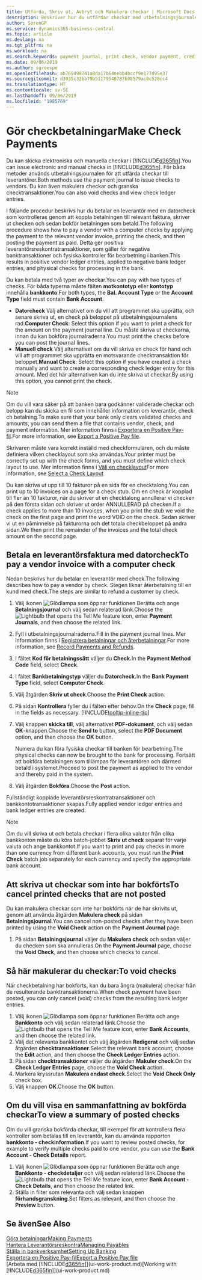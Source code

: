 ```yaml
---
title: Utfärda, Skriv ut, Avbryt och Makulera checkar | Microsoft Docs
description: Beskriver hur du utfärdar checkar med utbetalningsjournalen, skriver ut checkar och annullerar checkar eller granskar checktransaktioner i Business Central.
author: SorenGP
ms.service: dynamics365-business-central
ms.topic: article
ms.devlang: na
ms.tgt_pltfrm: na
ms.workload: na
ms.search.keywords: payment journal, print check, vendor payment, creditor, debt, balance due, AP
ms.date: 09/06/2019
ms.author: sgroespe
ms.openlocfilehash: ab769498741a8da17b64eebb4bccf9e177d95e37
ms.sourcegitcommit: d3035c32bb79b51179540787b98579ac0c528cc4
ms.translationtype: HT
ms.contentlocale: sv-SE
ms.lasthandoff: 09/06/2019
ms.locfileid: "1985769"
---
```

# <a name="make-check-payments"></a><span data-ttu-id="8b0f6-103">Gör checkbetalningar</span><span class="sxs-lookup"><span data-stu-id="8b0f6-103">Make Check Payments</span></span>
<span data-ttu-id="8b0f6-104">Du kan skicka elektroniska och manuella checkar i [!INCLUDE[d365fin](includes/d365fin_md.md)].</span><span class="sxs-lookup"><span data-stu-id="8b0f6-104">You can issue electronic and manual checks in [!INCLUDE[d365fin](includes/d365fin_md.md)].</span></span> <span data-ttu-id="8b0f6-105">För båda metoder används utbetalningsjournalen för att utfärda checkar till leverantörer.</span><span class="sxs-lookup"><span data-stu-id="8b0f6-105">Both methods use the payment journal to issue checks to vendors.</span></span> <span data-ttu-id="8b0f6-106">Du kan även makulera checkar och granska checktransaktioner.</span><span class="sxs-lookup"><span data-stu-id="8b0f6-106">You can also void checks and view check ledger entries.</span></span>

<span data-ttu-id="8b0f6-107">I följande procedur beskrivs hur du betalar en leverantör med en datorcheck som kontrolleras genom att koppla betalningen till relevant faktura, skriver ut checken och sedan bokför betalningen som betald.</span><span class="sxs-lookup"><span data-stu-id="8b0f6-107">The following procedure shows how to pay a vendor with a computer checks by applying the payment to the relevant vendor invoice, printing the check, and then posting the payment as paid.</span></span> <span data-ttu-id="8b0f6-108">Detta ger positiva leverantörsreskontratransaktioner, som gäller för negativa banktransaktioner och fysiska kontroller för bearbetning i banken.</span><span class="sxs-lookup"><span data-stu-id="8b0f6-108">This results in positive vendor ledger entries, applied to negative bank ledger entries, and physical checks for processing in the bank.</span></span>

<span data-ttu-id="8b0f6-109">Du kan betala med två typer av checkar.</span><span class="sxs-lookup"><span data-stu-id="8b0f6-109">You can pay with two types of checks.</span></span> <span data-ttu-id="8b0f6-110">För båda typerna måste fälten **motkontotyp** eller **kontotyp** innehålla **bankkonto**.</span><span class="sxs-lookup"><span data-stu-id="8b0f6-110">For both types, the **Bal. Account Type** or the **Account Type** field must contain **Bank Account**.</span></span>

- <span data-ttu-id="8b0f6-111">**Datorcheck** Välj alternativet om du vill att programmet ska upprätta, och senare skriva ut, en check på beloppet på utbetalningsjournalens rad.</span><span class="sxs-lookup"><span data-stu-id="8b0f6-111">**Computer Check**: Select this option if you want to print a check for the amount on the payment journal line.</span></span> <span data-ttu-id="8b0f6-112">Du måste skriva ut checkarna, innan du kan bokföra journalraderna.</span><span class="sxs-lookup"><span data-stu-id="8b0f6-112">You must print the checks before you can post the journal lines.</span></span>
- <span data-ttu-id="8b0f6-113">**Manuell check** Välj alternativet om du vill skriva en check för hand och vill att programmet ska upprätta en motsvarande checktransaktion för beloppet.</span><span class="sxs-lookup"><span data-stu-id="8b0f6-113">**Manual Check**: Select this option if you have created a check manually and want to create a corresponding check ledger entry for this amount.</span></span> <span data-ttu-id="8b0f6-114">Med det här alternativen kan du inte skriva ut checkar.</span><span class="sxs-lookup"><span data-stu-id="8b0f6-114">By using this option, you cannot print the check.</span></span>

> [!NOTE]  
> <span data-ttu-id="8b0f6-115">Om du vill vara säker på att banken bara godkänner validerade checkar och belopp kan du skicka en fil som innehåller information om leverantör, check ch betalning.</span><span class="sxs-lookup"><span data-stu-id="8b0f6-115">To make sure that your bank only clears validated checks and amounts, you can send them a file that contains vendor, check, and payment information.</span></span> <span data-ttu-id="8b0f6-116">Mer information finns i [Exportera en Positive Pay-fil](finance-how-positive-pay.md).</span><span class="sxs-lookup"><span data-stu-id="8b0f6-116">For more information, see [Export a Positive Pay file](finance-how-positive-pay.md).</span></span>

<span data-ttu-id="8b0f6-117">Skrivaren måste vara korrekt inställd med checkformulären, och du måste definiera vilken checklayout som ska användas.</span><span class="sxs-lookup"><span data-stu-id="8b0f6-117">Your printer must be correctly set up with the check forms, and you must define which check layout to use.</span></span> <span data-ttu-id="8b0f6-118">Mer information finns i [Välj en checklayout](finance-how-define-check-layouts.md)</span><span class="sxs-lookup"><span data-stu-id="8b0f6-118">For more information, see [Select a Check Layout](finance-how-define-check-layouts.md)</span></span>

<span data-ttu-id="8b0f6-119">Du kan skriva ut upp till 10 fakturor på en sida för en checktalong.</span><span class="sxs-lookup"><span data-stu-id="8b0f6-119">You can print up to 10 invoices on a page for a check stub.</span></span> <span data-ttu-id="8b0f6-120">Om en check är kopplad till fler än 10 fakturor, när du skriver ut en checktalong annullerar vi checken på den första sidan och skriver ut order ANNULLERAD på checken.</span><span class="sxs-lookup"><span data-stu-id="8b0f6-120">If a check applies to more than 10 invoices, when you print the stub we void the check on the first page and print the word VOID on the check.</span></span> <span data-ttu-id="8b0f6-121">Sedan skriver vi ut en påminnelse på fakturorna och det totala checkbeloppet på andra sidan.</span><span class="sxs-lookup"><span data-stu-id="8b0f6-121">We then print the remainder of the invoices and the total check amount on the second page.</span></span>

## <a name="to-pay-a-vendor-invoice-with-a-computer-check"></a><span data-ttu-id="8b0f6-122">Betala en leverantörsfaktura med datorcheck</span><span class="sxs-lookup"><span data-stu-id="8b0f6-122">To pay a vendor invoice with a computer check</span></span>
<span data-ttu-id="8b0f6-123">Nedan beskrivs hur du betalar en leverantör med check.</span><span class="sxs-lookup"><span data-stu-id="8b0f6-123">The following describes how to pay a vendor by check.</span></span> <span data-ttu-id="8b0f6-124">Stegen liknar återbetalning till en kund med check.</span><span class="sxs-lookup"><span data-stu-id="8b0f6-124">The steps are similar to refund a customer by check.</span></span>

1. <span data-ttu-id="8b0f6-125">Välj ikonen ![Glödlampa som öppnar funktionen Berätta](media/ui-search/search_small.png "Berätta vad du vill göra") och ange **Betalningsjournal** och välj sedan relaterad länk.</span><span class="sxs-lookup"><span data-stu-id="8b0f6-125">Choose the ![Lightbulb that opens the Tell Me feature](media/ui-search/search_small.png "Tell me what you want to do") icon, enter **Payment Journals**, and then choose the related link.</span></span>
2. <span data-ttu-id="8b0f6-126">Fyll i utbetalningsjournalraderna.</span><span class="sxs-lookup"><span data-stu-id="8b0f6-126">Fill in the payment journal lines.</span></span> <span data-ttu-id="8b0f6-127">Mer information finns i [Registrera betalningar och återbetalningar](payables-how-post-payments-refunds.md).</span><span class="sxs-lookup"><span data-stu-id="8b0f6-127">For more information, see [Record Payments and Refunds](payables-how-post-payments-refunds.md).</span></span>
3. <span data-ttu-id="8b0f6-128">I fältet **Kod för betalningssätt** väljer du **Check.**</span><span class="sxs-lookup"><span data-stu-id="8b0f6-128">In the **Payment Method Code** field, select **Check**.</span></span>
4. <span data-ttu-id="8b0f6-129">I fältet **Bankbetalningstyp** väljer du **Datorcheck.**</span><span class="sxs-lookup"><span data-stu-id="8b0f6-129">In the **Bank Payment Type** field, select **Computer Check**.</span></span>
5. <span data-ttu-id="8b0f6-130">Välj åtgärden **Skriv ut check**.</span><span class="sxs-lookup"><span data-stu-id="8b0f6-130">Choose the **Print Check** action.</span></span>
6. <span data-ttu-id="8b0f6-131">På sidan **Kontrollera** fyller du i fälten efter behov.</span><span class="sxs-lookup"><span data-stu-id="8b0f6-131">On the **Check** page, fill in the fields as necessary.</span></span> [!INCLUDE[tooltip-inline-tip](includes/tooltip-inline-tip_md.md)]
7. <span data-ttu-id="8b0f6-132">Välj knappen **skicka till**, välj alternativet **PDF-dokument**, och välj sedan **OK**-knappen.</span><span class="sxs-lookup"><span data-stu-id="8b0f6-132">Choose the **Send to** button, select the **PDF Document** option, and then choose the **OK** button.</span></span>

    <span data-ttu-id="8b0f6-133">Numera du kan föra fysiska checkar till banken för bearbetning.</span><span class="sxs-lookup"><span data-stu-id="8b0f6-133">The physical checks can now be brought to the bank for processing.</span></span> <span data-ttu-id="8b0f6-134">Fortsätt att bokföra betalningen som tillämpas för leverantören och därmed betald i systemet.</span><span class="sxs-lookup"><span data-stu-id="8b0f6-134">Proceed to post the payment as applied to the vendor and thereby paid in the system.</span></span>
8. <span data-ttu-id="8b0f6-135">Välj åtgärden **Bokföra**.</span><span class="sxs-lookup"><span data-stu-id="8b0f6-135">Choose the **Post** action.</span></span>

<span data-ttu-id="8b0f6-136">Fullständigt kopplade leverantörsreskontratransaktioner och bankkontotransaktioner skapas.</span><span class="sxs-lookup"><span data-stu-id="8b0f6-136">Fully applied vendor ledger entries and bank ledger entries are created.</span></span>

> [!NOTE]  
> <span data-ttu-id="8b0f6-137">Om du vill skriva ut och betala checkar i flera olika valutor från olika bankkonton måste du köra batch-jobbet **Skriv ut check** separat för varje valuta och ange bankkontot.</span><span class="sxs-lookup"><span data-stu-id="8b0f6-137">If you want to print and pay checks in more than one currency from different bank accounts, you must run the **Print Check** batch job separately for each currency and specify the appropriate bank account.</span></span>

## <a name="to-cancel-printed-checks-that-are-not-posted"></a><span data-ttu-id="8b0f6-138">Att skriva ut checkar som inte har bokförts</span><span class="sxs-lookup"><span data-stu-id="8b0f6-138">To cancel printed checks that are not posted</span></span>
<span data-ttu-id="8b0f6-139">Du kan makulera checkar som inte har bokförts när de har skrivits ut, genom att använda åtgärden **Makulera check** på sidan **Betalningsjournal**.</span><span class="sxs-lookup"><span data-stu-id="8b0f6-139">You can cancel non-posted checks after they have been printed by using the **Void Check** action on the **Payment Journal** page.</span></span>

1. <span data-ttu-id="8b0f6-140">På sidan **Betalningsjournal** väljer du **Makulera check** och sedan väljer du checken som ska annulleras.</span><span class="sxs-lookup"><span data-stu-id="8b0f6-140">On the **Payment Journal** page, choose the **Void Check**, and then choose which checks to cancel.</span></span>

## <a name="to-void-checks"></a><span data-ttu-id="8b0f6-141">Så här makulerar du checkar:</span><span class="sxs-lookup"><span data-stu-id="8b0f6-141">To void checks</span></span>
<span data-ttu-id="8b0f6-142">När checkbetalning har bokförts, kan du bara ångra (makulera) checkar från de resulterande banktransaktionerna.</span><span class="sxs-lookup"><span data-stu-id="8b0f6-142">When check payment have been posted, you can only cancel (void) checks from the resulting bank ledger entries.</span></span>

1. <span data-ttu-id="8b0f6-143">Välj ikonen ![Glödlampa som öppnar funktionen Berätta](media/ui-search/search_small.png "Berätta vad du vill göra") och ange **Bankkonto** och välj sedan relaterad länk.</span><span class="sxs-lookup"><span data-stu-id="8b0f6-143">Choose the ![Lightbulb that opens the Tell Me feature](media/ui-search/search_small.png "Tell me what you want to do") icon, enter **Bank Accounts**, and then choose the related link.</span></span>
2. <span data-ttu-id="8b0f6-144">Välj det relevanta bankkontot och välj åtgärden **Redigerat** och välj sedan åtgärden **checktransaktioner**.</span><span class="sxs-lookup"><span data-stu-id="8b0f6-144">Select the relevant bank account, choose the **Edit** action, and then choose the **Check Ledger Entries** action.</span></span>
3. <span data-ttu-id="8b0f6-145">På sidan **checktransaktioner** väljer du åtgärden **Makuler check**.</span><span class="sxs-lookup"><span data-stu-id="8b0f6-145">On the **Check Ledger Entries** page, choose the **Void Check** action.</span></span>
4. <span data-ttu-id="8b0f6-146">Markera kryssrutan **Makulera endast check**.</span><span class="sxs-lookup"><span data-stu-id="8b0f6-146">Select the **Void Check Only** check box.</span></span>
5. <span data-ttu-id="8b0f6-147">Välj knappen **OK**.</span><span class="sxs-lookup"><span data-stu-id="8b0f6-147">Choose the **OK** button.</span></span>

## <a name="to-view-a-summary-of-posted-checks"></a><span data-ttu-id="8b0f6-148">Om du vill visa en sammanfattning av bokförda checkar</span><span class="sxs-lookup"><span data-stu-id="8b0f6-148">To view a summary of posted checks</span></span>
<span data-ttu-id="8b0f6-149">Om du vill granska bokförda checkar, till exempel för att kontrollera flera kontroller som betalas till en leverantör, kan du använda rapporten **bankkonto - checkinformation**.</span><span class="sxs-lookup"><span data-stu-id="8b0f6-149">If you want to review posted checks, for example to verify multiple checks paid to one vendor, you can use the **Bank Account - Check Details** report.</span></span>
1. <span data-ttu-id="8b0f6-150">Välj ikonen ![Glödlampa som öppnar funktionen Berätta](media/ui-search/search_small.png "Berätta vad du vill göra") och ange **Bankkonto - checkdetaljer** och välj sedan relaterad länk.</span><span class="sxs-lookup"><span data-stu-id="8b0f6-150">Choose the ![Lightbulb that opens the Tell Me feature](media/ui-search/search_small.png "Tell me what you want to do") icon, enter **Bank Account - Check Details**, and then choose the related link.</span></span>
2. <span data-ttu-id="8b0f6-151">Ställa in filter som relevanta och välj sedan knappen **förhandsgranskning**.</span><span class="sxs-lookup"><span data-stu-id="8b0f6-151">Set filters as relevant, and then choose the **Preview** button.</span></span>

## <a name="see-also"></a><span data-ttu-id="8b0f6-152">Se även</span><span class="sxs-lookup"><span data-stu-id="8b0f6-152">See Also</span></span>
[<span data-ttu-id="8b0f6-153">Göra betalningar</span><span class="sxs-lookup"><span data-stu-id="8b0f6-153">Making Payments</span></span>](payables-make-payments.md)  
[<span data-ttu-id="8b0f6-154">Hantera Leverantörsreskontra</span><span class="sxs-lookup"><span data-stu-id="8b0f6-154">Managing Payables</span></span>](payables-manage-payables.md)  
[<span data-ttu-id="8b0f6-155">Ställa in bankverksamhet</span><span class="sxs-lookup"><span data-stu-id="8b0f6-155">Setting Up Banking</span></span>](bank-setup-banking.md)  
[<span data-ttu-id="8b0f6-156">Exportera en Positive Pay-fil</span><span class="sxs-lookup"><span data-stu-id="8b0f6-156">Export a Positive Pay file</span></span>](finance-how-positive-pay.md)  
<span data-ttu-id="8b0f6-157">[Arbeta med [!INCLUDE[d365fin](includes/d365fin_md.md)]](ui-work-product.md)</span><span class="sxs-lookup"><span data-stu-id="8b0f6-157">[Working with [!INCLUDE[d365fin](includes/d365fin_md.md)]](ui-work-product.md)</span></span>  
